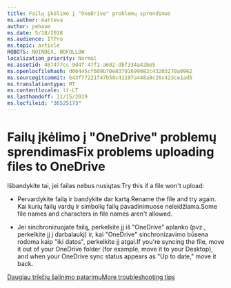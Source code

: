 ```yaml
---
title: Failų įkėlimo į "OneDrive" problemų sprendimas
ms.author: matteva
author: pebaum
ms.date: 5/18/2018
ms.audience: ITPro
ms.topic: article
ROBOTS: NOINDEX, NOFOLLOW
localization_priority: Normal
ms.assetid: 467477cc-9d4f-47f1-a602-dbf334a42be5
ms.openlocfilehash: d06445cf609b70e83701699082c43203270a0962
ms.sourcegitcommit: b43f77221f47b50c41197a448a9c26c423ce1ad5
ms.translationtype: MT
ms.contentlocale: lt-LT
ms.lasthandoff: 11/15/2019
ms.locfileid: "36525173"
---
```

# <a name="fix-problems-uploading-files-to-onedrive"></a><span data-ttu-id="d087a-102">Failų įkėlimo į "OneDrive" problemų sprendimas</span><span class="sxs-lookup"><span data-stu-id="d087a-102">Fix problems uploading files to OneDrive</span></span>

<span data-ttu-id="d087a-103">Išbandykite tai, jei failas nebus nusiųtas:</span><span class="sxs-lookup"><span data-stu-id="d087a-103">Try this if a file won't upload:</span></span>
  
- <span data-ttu-id="d087a-104">Pervardykite failą ir bandykite dar kartą.</span><span class="sxs-lookup"><span data-stu-id="d087a-104">Rename the file and try again.</span></span> <span data-ttu-id="d087a-105">Kai kurių failų vardų ir simbolių failų pavadinimuose neleidžiama.</span><span class="sxs-lookup"><span data-stu-id="d087a-105">Some file names and characters in file names aren't allowed.</span></span> 
    
- <span data-ttu-id="d087a-106">Jei sinchronizuojate failą, perkelkite jį iš "OneDrive" aplanko (pvz., perkelkite jį į darbalaukį) ir, kai "OneDrive" sinchronizavimo būsena rodoma kaip "iki datos", perkelkite jį atgal.</span><span class="sxs-lookup"><span data-stu-id="d087a-106">If you're syncing the file, move it out of your OneDrive folder (for example, move it to your Desktop), and when your OneDrive sync status appears as "Up to date," move it back.</span></span> 
    
[<span data-ttu-id="d087a-107">Daugiau trikčių šalinimo patarimų</span><span class="sxs-lookup"><span data-stu-id="d087a-107">More troubleshooting tips</span></span>](https://go.microsoft.com/fwlink/?linkid=873155)
  

